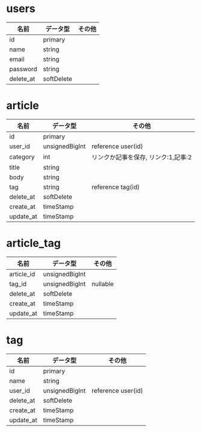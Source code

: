# users
|名前|データ型|その他|
|--|--|--|
|id|primary||
|name|string||
|email|string||
|password|string||
|delete_at|softDelete||

# article
|名前|データ型|その他|
|--|--|--|
|id|primary||
|user_id|unsignedBigInt|reference user(id)|
|category|int|リンクか記事を保存, リンク:1,記事:2|
|title|string||
|body|string||
|tag|string|reference tag(id)|
|delete_at|softDelete||
|create_at|timeStamp||
|update_at|timeStamp||

# article_tag
|名前|データ型|その他|
|--|--|--|
|article_id|unsignedBigInt||
|tag_id|unsignedBigInt|nullable|
|delete_at|softDelete||
|create_at|timeStamp||
|update_at|timeStamp||

# tag
|名前|データ型|その他|
|--|--|--|
|id|primary||
|name|string||
|user_id|unsignedBigInt|reference user(id)|
|delete_at|softDelete||
|create_at|timeStamp||
|update_at|timeStamp||
